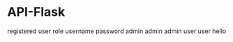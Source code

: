 # API-Flask
registered user
 role   username  password
 admin  admin     admin
 user   user      hello
